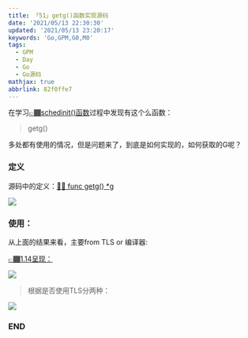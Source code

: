 ```yaml
---
title: 「51」getg()函数实现源码
date: '2021/05/13 22:30:30'
updated: '2021/05/13 23:20:17'
keywords: 'Go,GPM,G0,M0'
tags:
  - GPM
  - Day
  - Go
  - Go源码
mathjax: true
abbrlink: 82f0ffe7
---
```


在学习[👉🏾schedinit()函数](https://blog.imrcrab.com/archives/a90dcb34.html#call-schedinit%E5%87%BD%E6%95%B0)过程中发现有这个么函数：
>getg()

多处都有使用的情况，但是问题来了，到底是如何实现的，如何获取的G呢？

<!--more-->

### 定义
源码中的定义：[🙌🏽  func getg() *g](https://github.com/golang/go/blob/release-branch.go1.14/src/runtime/stubs.go#L18)


![](https://raw.githubusercontent.com/crab21/Images/master/clipboard_20210513_113610.png)


### 使用：

从上面的结果来看，主要from TLS or 编译器:

[👉🏾1.14呈现：](https://github.com/golang/go/blob/release-branch.go1.14/src/cmd/compile/internal/amd64/ssa.go#L895)


![](https://raw.githubusercontent.com/crab21/Images/master/clipboard_20210513_114619.png)


>根据是否使用TLS分两种：

![](https://raw.githubusercontent.com/crab21/Images/master/clipboard_20210513_115015.png)

### END